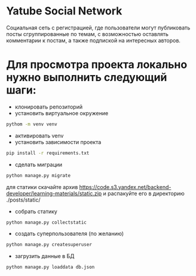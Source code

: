 # Yatube Social Network

Социальная сеть с регистрацией, где пользователи могут  публиковать посты сгруппированные по темам, с возможностью оставлять комментарии к постам, а также подпиской на интересных авторов.

# Для просмотра проекта локально нужно выполнить следующий шаги:

- клонировать репозиторий
- установить виртуальное окружение
```sh
pythom -m venv venv
```
- активировать venv
- установить зависимости проекта
```sh
pip install -r requirements.txt
```
- сделать миграции
```sh
python manage.py migrate
```
для статики скачайте архив https://code.s3.yandex.net/backend-developer/learning-materials/static.zip и распакуйте его в директорию ./posts/static/
- собрать статику
```sh
python manage.py collectstatic
```
- создать суперпользователя (по желанию)
```sh
python manage.py createsuperuser
```
- загрузить данные в БД
```sh
python manage.py loaddata db.json
```
